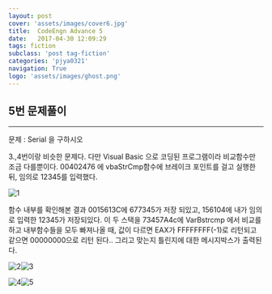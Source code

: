 ```yaml
---
layout: post
cover: 'assets/images/cover6.jpg'
title:  CodeEngn Advance 5
date:   2017-04-30 12:09:29
tags: fiction
subclass: 'post tag-fiction'
categories: 'pjya0321'
navigation: True
logo: 'assets/images/ghost.png'
---
```



## 5번 문제풀이
-----
문제 : Serial 을 구하시오

3.,4번이랑 비슷한 문제다. 다만 Visual Basic 으로 코딩된 프로그램이라 비교함수만 조금 다를뿐이다. 00402476 에 vbaStrCmp함수에 브레이크 포인트를 걸고 실행한 뒤, 임의로 12345를 입력했다.

![1](assets/postimages/a5-1.png)

함수 내부를 확인해본 결과 0015613C에 677345가 저장 되있고, 156104에 내가 임의로 입력한 12345가 저장되있다. 이 두 스택을 73457A4c에 VarBstrcmp 에서 비교를 하고 내부함수들을 모두 빠져나올 때, 값이 다르면 EAX가 FFFFFFFF(-1)로 리턴되고 같으면 00000000으로 리턴 된다..
그리고 맞는지 틀린지에 대한 메시지박스가 출력된다.


![2](assets/postimages/a5-2.png)![3](assets/postimages/a5-3.png)

![4](assets/postimages/a5-4.png)![5](assets/postimages/a5-5.png)
